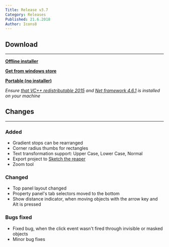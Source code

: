 ```yaml
---
Title: Release v3.7
Category: Releases
Published: 21.6.2018
Author: Icons8
---
```


## Download
---
 **[Offline installer](https://desktop.icons8.com/lunacy/LunacySetup_3.7.exe)**

 **[Get from windows store](https://www.microsoft.com/store/apps/9pnlmkkpcljj?ocid=badge)**

 **[Portable (no installer)](https://desktop.icons8.com/lunacy/LunacyPortable_3.7.zip)**

*Ensure [that VC++ redistributable 2015](https://www.microsoft.com/en-us/download/details.aspx?id=48145)
and [Net framework 4.6.1](
https://www.microsoft.com/en-us/download/details.aspx?id=49981) is installed on your machine*

## Changes
---

### **Added**

- Gradient stops can be rearranged
- Corner radius thumbs for rectangles
- Text transformation support: Upper Case, Lower Case, Normal
- Export project to [Sketch the reaper](https://icons8.com/articles/sketch-ripper-free-tool-rip-sketch-file-contents/)
- Zoom tool

### **Changed**

- Top panel layout changed
- Property panel's tab selectors moved to the bottom
- Show distance indicator, when moving objects with the arrow key and Alt is pressed

### **Bugs fixed**

- Fixed bug, when the click event wasn't fired through invisible or masked objects
- Minor bug fixes